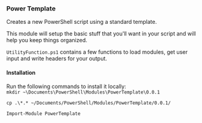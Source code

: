 ### Power Template 
  
Creates a new PowerShell script using a standard template. 

This module will setup the basic stuff that you'll want in your script and will help you keep things organized. 

`UtilityFunction.ps1` contains a few functions to load modules, get user input and write headers for your output. 


#### Installation

Run the following commands to install it locally:  
`mkdir ~\Documents\PowerShell\Modules\PowerTemplate\0.0.1`

`cp .\*.* ~/Documents/PowerShell/Modules/PowerTemplate/0.0.1/`

`Import-Module PowerTemplate`
